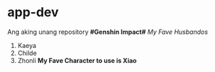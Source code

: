 # app-dev
Ang aking unang repository
**#Genshin Impact#**
*My Fave Husbandos*
1. Kaeya
2. Childe
3. Zhonli
**My Fave Character to use is Xiao**

